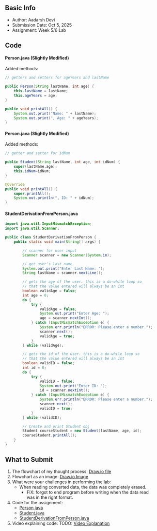 ## Basic Info
- Author: Aadarsh Devi
- Submission Date: Oct 5, 2025
- Assignment: Week 5/6 Lab

## Code
#### Person.java (Slightly Modified)
Added methods:
```java
// getters and setters for ageYears and lastName

public Person(String lastName, int age) {
    this.lastName = lastName;
    this.ageYears = age;
}

public void printAll() {
    System.out.print("Name: " + lastName);
    System.out.print(", Age: " + ageYears);
}
```

#### Person.java (Slightly Modified)
Added methods:
```java
// getter and setter for idNum

public Student(String lastName, int age, int idNum) {
    super(lastName,age);
    this.idNum=idNum;
}

@Override
public void printAll() {
    super.printAll();
    System.out.println(", ID: " + idNum);
}
```

#### StudentDerivationFromPerson.java
```java
import java.util.InputMismatchException;
import java.util.Scanner;

public class StudentDerivationFromPerson {
    public static void main(String[] args) {

        // scanner for user input
        Scanner scanner = new Scanner(System.in);

        // get user's last name
        System.out.print("Enter Last Name: ");
        String lastName = scanner.nextLine();

        // gets the age of the user. this is a do-while loop so
        // that the value entered will always be an int
        boolean validAge = false;
        int age = 0;
        do {
            try {
                validAge = false;
                System.out.print("Enter Age: ");
                age = scanner.nextInt();
            } catch (InputMismatchException e) {
                System.err.println("ERROR: Please enter a number.");
                scanner.next();
                validAge = true;
            }
        } while (validAge);

        // gets the id of the user. this is a do-while loop so
        // that the value entered will always be an int
        boolean validID = false;
        int id = 0;
        do {
            try {
                validID = false;
                System.out.print("Enter ID: ");
                id = scanner.nextInt();
            } catch (InputMismatchException e) {
                System.err.println("ERROR: Please enter a number.");
                scanner.next();
                validID = true;
            }
        } while (validID);

        // Create and print Student obj
        Student courseStudent = new Student(lastName, age, id);
        courseStudent.printAll();
    }
}
```

## What to Submit
1. The flowchart of my thought process: [Draw.io file](inheritance_flowchart.drawio)
2. Flowchart as an image: [Draw.io Image](inheritance_flowchart_image.png)
3. What were your challenges in performing the lab:
   - When reading converted data, the data was completely erased.
       - FIX: forgot to end program before writing when the data read was in the right format.
5. Code for the assignment:
   - [Person.java](Person.java)
   - [Student.java](Student.java)
   - [StudentDerivationFromPerson.java](StudentDerivationFromPerson.java)
7. Video explaining code: TODO: [Video Explanation](link)
